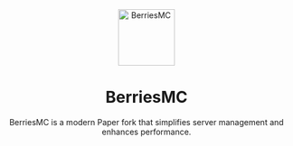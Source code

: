 <div align="center">
  <img src="https://github.com/BerriesMC.png" alt="BerriesMC" width="100" height="100">

  <h1>BerriesMC</h1>
  <p>BerriesMC is a modern Paper fork that simplifies server management and enhances performance.</p>
</div>
